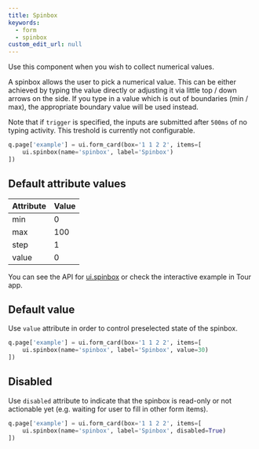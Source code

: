 ```yaml
---
title: Spinbox 
keywords:
  - form
  - spinbox
custom_edit_url: null
---
```


Use this component when you wish to collect numerical values.

A spinbox allows the user to pick a numerical value. This can be either achieved by typing the value
directly or adjusting it via little top / down arrows on the side. If you type in a value
which is out of boundaries (min / max), the appropriate boundary value will be used instead.

Note that if `trigger` is specified, the inputs are submitted after `500ms` of no typing activity. This
treshold is currently not configurable.

```py
q.page['example'] = ui.form_card(box='1 1 2 2', items=[
    ui.spinbox(name='spinbox', label='Spinbox')
])
```

## Default attribute values

| Attribute | Value |
|-----------|-------|
| min       | 0     |
| max       | 100   |
| step      | 1     |
| value     | 0     |

You can see the API for [ui.spinbox](/docs/api/ui#spinbox) or check the interactive example in Tour app.

## Default value

Use `value` attribute in order to control preselected state of the spinbox.

```py
q.page['example'] = ui.form_card(box='1 1 2 2', items=[
    ui.spinbox(name='spinbox', label='Spinbox', value=30)
])
```

## Disabled

Use `disabled` attribute to indicate that the spinbox is read-only or not actionable yet (e.g.
waiting for user to fill in other form items).

```py
q.page['example'] = ui.form_card(box='1 1 2 2', items=[
    ui.spinbox(name='spinbox', label='Spinbox', disabled=True)
])
```
